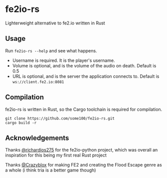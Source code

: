 # fe2io-rs

Lighterweight alternative to fe2.io written in Rust

## Usage

Run `fe2io-rs --help` and see what happens.

- Username is required. It is the player's username.
- Volume is optional, and is the volume of the audio on death. Default is 0.5
- URL is optional, and is the server the application connects to. Default is `ws://client.fe2.io:8081`

## Compilation

fe2io-rs is written in Rust, so the Cargo toolchain is required for compilation.

```
git clone https://github.com/some100/fe2io-rs.git
cargo build -r
```

## Acknowledgements

Thanks [@richardios275](https://github.com/richardios275) for the fe2io-python project, which was overall an inspiration for this being my first real Rust project

Thanks [@Crazyblox](https://github.com/Crazyblox) for making FE2 and creating the Flood Escape genre as a whole (i think tria is a better game though)
